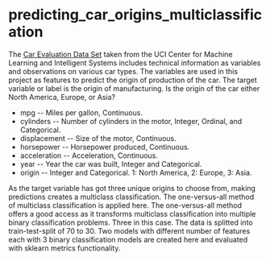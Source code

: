 # predicting_car_origins_multiclassification


The <a href = "https://archive.ics.uci.edu/ml/datasets/Car+Evaluation">Car Evaluation Data Set</a> taken from the UCI Center for Machine Learning and Intelligent Systems includes technical information as variables and observations on various car types. The variables are used in this project as features to predict the origin of production of the car. The target variable or label is the origin of manufacturing. Is the origin of the car either North America, Europe, or Asia? 

<ul>
<li>mpg -- Miles per gallon, Continuous.</li>
<li>cylinders -- Number of cylinders in the motor, Integer, Ordinal, and Categorical.</li>
<li>displacement -- Size of the motor, Continuous.</li>
<li>horsepower -- Horsepower produced, Continuous.</li>
<li>acceleration -- Acceleration, Continuous.</li>
<li>year -- Year the car was built, Integer and Categorical.</li>
<li>origin -- Integer and Categorical. 1: North America, 2: Europe, 3: Asia.</li>
</ul>

As the target variable has got three unique origins to choose from, making predictions creates a multiclass classification. The one-versus-all method of multiclass classification is applied here. The one-versus-all method 
offers a good access as it transforms multiclass classification into multiple binary classification problems.
Three in this case. The data is splitted into train-test-split of 70 to 30. Two models with different number of
features each with 3 binary classification models are created here and evaluated with sklearn metrics functionality.

